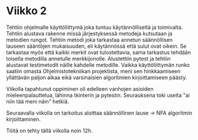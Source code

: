 # Viikko 2

Tehtiin ohjelmalle käyttöliittymä joka tuntuu käytännölliseltä ja toimivalta. Tehtiin alustava rakenne missä järjestyksessä metodeja kutsutaan ja metodien rungot. Tehtiin metodi joka tarkastaa annetun säännöllisen lauseen 
sääntöjen mukaisuuden, eli käytännössä että sulut ovat oikein. Se tarkastaa myös että kaikki merkit ovat tulostettavia, sama tarkastus tehdään toisella metodilla annetulle merkkijonolle. Alustettiin pytest ja tehtiin alustavat
testimetodit näille kahdelle metodille. Vaikka käyttöliittymän runko saatiin omasta Ohjelmistotekniikan projektista, meni sen hinkkaamiseen yllättävän paljon aikaa eikä varsinaisien algoritmien kirjoittamiseen päästy.

Viikolla tapahtunut oppiminen oli edelleen vanhojen asioiden mieleenpalauttelua, lähinna tkinterin ja pytestin. Seurauksena toki useita "ai niin tää meni näin" hetkiä.

Seuraavalla viikolla on tarkoitus aloittaa säännöllinen lause -> NFA algoritmin kirjoittaminen.

Töitä on tehty tällä viikolla noin 12h.
